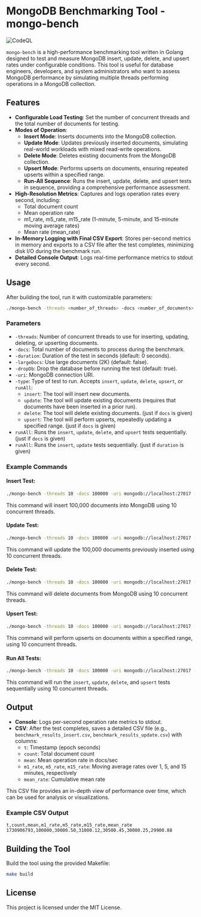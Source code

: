 
# MongoDB Benchmarking Tool - mongo-bench

![CodeQL](https://github.com/idealo/mongodb-benchmarking/actions/workflows/codeql.yml/badge.svg)

`mongo-bench` is a high-performance benchmarking tool written in Golang designed to test and measure 
MongoDB insert, update, delete, and upsert rates under configurable conditions. 
This tool is useful for database engineers, developers, and system administrators who want to assess MongoDB 
performance by simulating multiple threads performing operations in a MongoDB collection.

## Features

- **Configurable Load Testing**: Set the number of concurrent threads and the total number of documents for testing.
- **Modes of Operation**:
  - **Insert Mode**: Inserts documents into the MongoDB collection.
  - **Update Mode**: Updates previously inserted documents, simulating real-world workloads with mixed read-write operations.
  - **Delete Mode**: Deletes existing documents from the MongoDB collection.
  - **Upsert Mode**: Performs upserts on documents, ensuring repeated upserts within a specified range.
  - **Run-All Sequence**: Runs the insert, update, delete, and upsert tests in sequence, providing a comprehensive performance assessment.
- **High-Resolution Metrics**: Captures and logs operation rates every second, including:
  - Total document count
  - Mean operation rate
  - m1_rate, m5_rate, m15_rate (1-minute, 5-minute, and 15-minute moving average rates)
  - Mean rate (mean_rate)
- **In-Memory Logging with Final CSV Export**: Stores per-second metrics in memory and exports to a CSV file after the test completes, minimizing disk I/O during the benchmark run.
- **Detailed Console Output**: Logs real-time performance metrics to stdout every second.

## Usage

After building the tool, run it with customizable parameters:

```bash
./mongo-bench -threads <number_of_threads> -docs <number_of_documents> -uri <mongodb_uri> -type <test_type>
```

### Parameters

- `-threads`: Number of concurrent threads to use for inserting, updating, deleting, or upserting documents.
- `-docs`: Total number of documents to process during the benchmark.
- `-duration`: Duration of the test in seconds (default: 0 seconds).
- `-largeDocs`: Use large documents (2K) (default: false).
- `-dropDb`: Drop the database before running the test (default: true).
- `-uri`: MongoDB connection URI.
- `-type`: Type of test to run. Accepts `insert`, `update`, `delete`, `upsert`, or `runAll`:
  - `insert`: The tool will insert new documents.
  - `update`: The tool will update existing documents (requires that documents have been inserted in a prior run).
  - `delete`: The tool will delete existing documents. (just if `docs` is given)
  - `upsert`: The tool will perform upserts, repeatedly updating a specified range. (just if `docs` is given)
- `runAll`: Runs the `insert`, `update`, `delete`, and `upsert` tests sequentially. (just if `docs` is given)
- `runAll`: Runs the `insert`, `update` tests sequentially. (just if `duration` is given)

### Example Commands

#### Insert Test:

```bash
./mongo-bench -threads 10 -docs 100000 -uri mongodb://localhost:27017 -type insert
```

This command will insert 100,000 documents into MongoDB using 10 concurrent threads.

#### Update Test:

```bash
./mongo-bench -threads 10 -docs 100000 -uri mongodb://localhost:27017 -type update
```

This command will update the 100,000 documents previously inserted using 10 concurrent threads.

#### Delete Test:

```bash
./mongo-bench -threads 10 -docs 100000 -uri mongodb://localhost:27017 -type delete
```

This command will delete documents from MongoDB using 10 concurrent threads.

#### Upsert Test:

```bash
./mongo-bench -threads 10 -docs 100000 -uri mongodb://localhost:27017 -type upsert
```

This command will perform upserts on documents within a specified range, using 10 concurrent threads.

#### Run All Tests:

```bash
./mongo-bench -threads 10 -docs 100000 -uri mongodb://localhost:27017 --runAll
```

This command will run the `insert`, `update`, `delete`, and `upsert` tests sequentially using 10 concurrent threads.

## Output

- **Console**: Logs per-second operation rate metrics to stdout.
- **CSV**: After the test completes, saves a detailed CSV file (e.g., `benchmark_results_insert.csv`, `benchmark_results_update.csv`) with columns:
  - `t`: Timestamp (epoch seconds)
  - `count`: Total document count
  - `mean`: Mean operation rate in docs/sec
  - `m1_rate`, `m5_rate`, `m15_rate`: Moving average rates over 1, 5, and 15 minutes, respectively
  - `mean_rate`: Cumulative mean rate

This CSV file provides an in-depth view of performance over time, which can be used for analysis or visualizations.

### Example CSV Output
```text
t,count,mean,m1_rate,m5_rate,m15_rate,mean_rate
1730906793,100000,30000.50,31000.12,30500.45,30000.25,29900.88
```

## Building the Tool

Build the tool using the provided Makefile:

```bash
make build
```

## License

This project is licensed under the MIT License.
